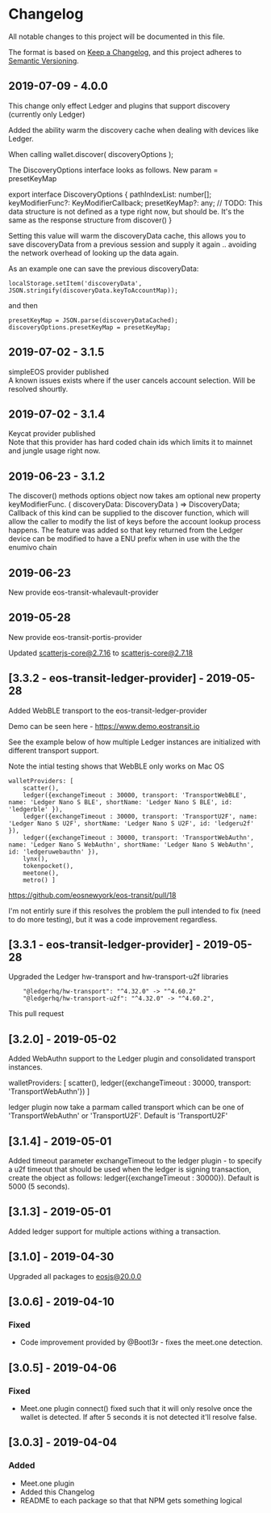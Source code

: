 # Changelog
All notable changes to this project will be documented in this file.

The format is based on [Keep a Changelog](https://keepachangelog.com/en/1.0.0/),
and this project adheres to [Semantic Versioning](https://semver.org/spec/v2.0.0.html).

##  2019-07-09 - 4.0.0

This change only effect Ledger and plugins that support discovery (currently only Ledger)

Added the ability warm the discovery cache when dealing with devices like Ledger.

When calling wallet.discover( discoveryOptions ); 

The DiscoveryOptions interface looks as follows. New param = presetKeyMap

export interface DiscoveryOptions {
	pathIndexList: number[];
	keyModifierFunc?: KeyModifierCallback;
	presetKeyMap?: any; // TODO: This data structure is not defined as a type right now, but should be. It's the same as the response structure from discover()
}

Setting this value will warm the discoveryData cache, this allows you to save discoveryData from a previous session and supply it again .. avoiding the network overhead of looking up the data again. 

As an example one can save the previous discoveryData:

	localStorage.setItem('discoveryData', JSON.stringify(discoveryData.keyToAccountMap));

and then

 	presetKeyMap = JSON.parse(discoveryDataCached);
	discoveryOptions.presetKeyMap = presetKeyMap;

##  2019-07-02 - 3.1.5

simpleEOS provider published  
A known issues exists where if the user cancels account selection. Will be resolved shourtly. 

##  2019-07-02 - 3.1.4

Keycat provider published  
Note that this provider has hard coded chain ids which limits it to mainnet and jungle usage right now.

##  2019-06-23 - 3.1.2

The discover() methods options object now takes am optional new property keyModifierFunc. 
( discoveryData: DiscoveryData ) => DiscoveryData;
Callback of this kind can be supplied to the discover function, which will allow the caller to modify the list of keys before the account lookup process happens. 
The feature was added so that key returned from the Ledger device can be modified to have a ENU prefix when in use with the the enumivo chain 

##  2019-06-23  

New provide eos-transit-whalevault-provider


##  2019-05-28  

New provide eos-transit-portis-provider

Updated scatterjs-core@2.7.16 to scatterjs-core@2.7.18 

## [3.3.2 - eos-transit-ledger-provider] - 2019-05-28  

Added WebBLE transport to the eos-transit-ledger-provider 

Demo can be seen here - https://www.demo.eostransit.io

See the example below of how multiple Ledger instances are initialized with different transport support. 

Note the intial testing shows that WebBLE only works on Mac OS

	walletProviders: [ 
		scatter(),
		ledger({exchangeTimeout : 30000, transport: 'TransportWebBLE', name: 'Ledger Nano S BLE', shortName: 'Ledger Nano S BLE', id: 'ledgerble' }),
		ledger({exchangeTimeout : 30000, transport: 'TransportU2F', name: 'Ledger Nano S U2F', shortName: 'Ledger Nano S U2F', id: 'ledgeru2f' }),
		ledger({exchangeTimeout : 30000, transport: 'TransportWebAuthn', name: 'Ledger Nano S WebAuthn', shortName: 'Ledger Nano S WebAuthn', id: 'ledgeruwebauthn' }),
		lynx(),
		tokenpocket(),
		meetone(),
		metro() ]

https://github.com/eosnewyork/eos-transit/pull/18 

I'm not entirly sure if this resolves the problem the pull intended to fix (need to do more testing), but it was a code improvement regardless. 


## [3.3.1 - eos-transit-ledger-provider] - 2019-05-28  

Upgraded the Ledger hw-transport and hw-transport-u2f libraries

		"@ledgerhq/hw-transport": "^4.32.0" -> "^4.60.2"
		"@ledgerhq/hw-transport-u2f": "^4.32.0" -> "^4.60.2",

This pull request 


## [3.2.0] - 2019-05-02

Added WebAuthn support to the Ledger plugin and consolidated transport instances. 

walletProviders: [ scatter(), ledger({exchangeTimeout : 30000, transport: 'TransportWebAuthn'}) ]

ledger plugin now take a parmam called transport which can be one of 'TransportWebAuthn' or 'TransportU2F'. Default is 'TransportU2F'


## [3.1.4] - 2019-05-01

Added timeout parameter exchangeTimeout to the ledger plugin - to specify a u2f timeout that should be used when the ledger is signing transaction, create the object as follows: ledger({exchangeTimeout : 30000}). Default is 5000 (5 seconds).

## [3.1.3] - 2019-05-01

Added ledger support for multiple actions withing a transaction. 

## [3.1.0] - 2019-04-30

Upgraded all packages to eosjs@20.0.0

## [3.0.6] - 2019-04-10

### Fixed 
- Code improvement provided by @Bootl3r - fixes the meet.one detection. 

## [3.0.5] - 2019-04-06

### Fixed 
- Meet.one plugin connect() fixed such that it will only resolve once the wallet is detected. If after 5 seconds it is not detected it'll resolve false.


## [3.0.3] - 2019-04-04

### Added 
- Meet.one plugin 
- Added this Changelog
- README to each package so that that NPM gets something logical

